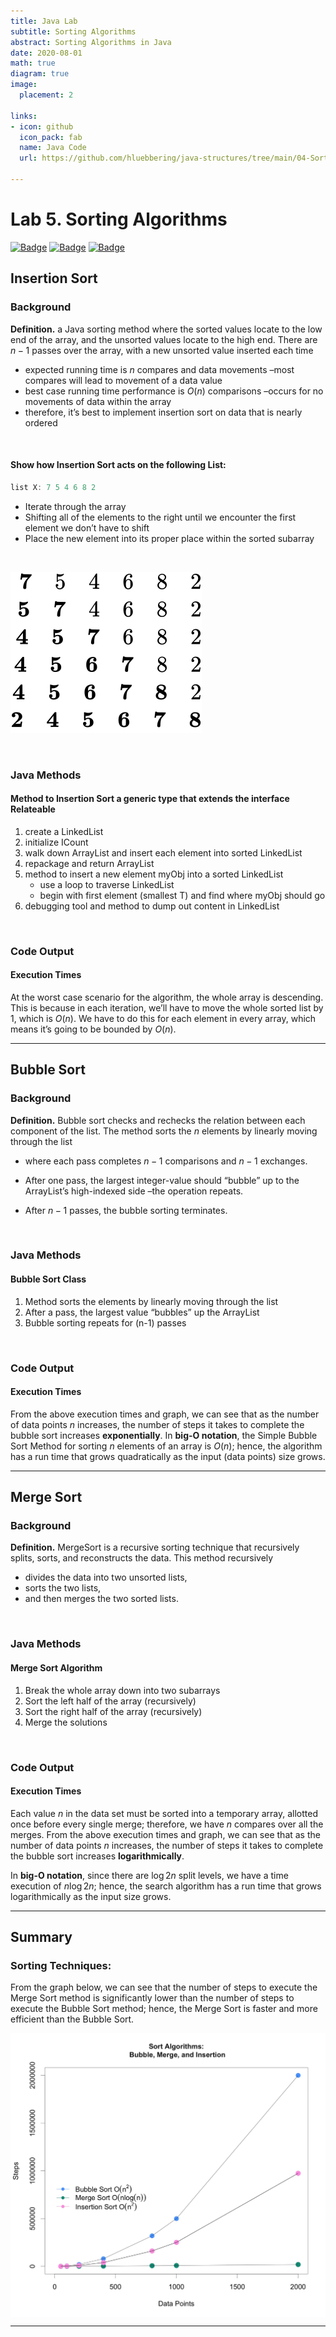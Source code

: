 ```yaml
---
title: Java Lab
subtitle: Sorting Algorithms
abstract: Sorting Algorithms in Java
date: 2020-08-01
math: true
diagram: true
image:
  placement: 2

links:
- icon: github
  icon_pack: fab
  name: Java Code
  url: https://github.com/hluebbering/java-structures/tree/main/04-Sorting/src

---
```


Lab 5. Sorting Algorithms
================

[![Badge](https://79e2hdgqbf59.runkit.sh)](https://git.io/gradientbadge) [![Badge](https://pcylahiqejai.runkit.sh)](https://git.io/gradientbadge) [![Badge](https://u7qa58vvcots.runkit.sh)](https://git.io/gradientbadge)

## Insertion Sort

### Background

**Definition.** a Java sorting method where the sorted values locate to
the low end of the array, and the unsorted values locate to the high
end. There are $n-1$ passes over the array, with a new unsorted value inserted each time

- expected running time is $n$ compares and data movements –most compares will lead to movement of a data value
- best case running time performance is $O(n)$ comparisons –occurs for no movements of data within the array
- therefore, it’s best to implement insertion sort on data that is
nearly ordered

 

#### Show how Insertion Sort acts on the following List:

``` java
list X: 7 5 4 6 8 2
```

  - Iterate through the array
  - Shifting all of the elements to the right until we encounter the
    first element we don’t have to shift
  - Place the new element into its proper place within the sorted
    subarray

 

![](images/equation.svg)

 

### Java Methods

#### Method to Insertion Sort a generic type that extends the interface Relateable

1.  create a LinkedList
2.  initialize ICount
3.  walk down ArrayList and insert each element into sorted LinkedList
4.  repackage and return ArrayList
5.  method to insert a new element myObj into a sorted LinkedList
      - use a loop to traverse LinkedList
      - begin with first element (smallest T) and find where myObj
        should go
6.  debugging tool and method to dump out content in LinkedList

 

### Code Output

#### Execution Times

At the worst case scenario for the algorithm, the whole array is descending. This is because in each iteration, we’ll have to move the whole sorted list by 1, which is $O(n)$. We have to do this for each element in every array, which means it’s going to be bounded by $O(n)$.

-----

## Bubble Sort

### Background

**Definition.** Bubble sort checks and rechecks the relation between each component of the list. The method sorts the $n$ elements by linearly moving through the list

- where each pass completes $n-1$ comparisons and $n-1$ exchanges.

- After one pass, the largest integer-value should “bubble” up to the ArrayList’s high-indexed side –the operation repeats.

- After $n-1$ passes, the bubble sorting terminates.

 

### Java Methods

#### Bubble Sort Class

1.  Method sorts the elements by linearly moving through the list
2.  After a pass, the largest value “bubbles” up the ArrayList
3.  Bubble sorting repeats for (n-1) passes

 

### Code Output

#### Execution Times

From the above execution times and graph, we can see that as the number
of data points $n$ increases, the number of steps it takes to complete the bubble sort increases **exponentially**. In **big-O notation**, the Simple Bubble Sort Method for sorting $n$ elements of an array is $O(n)$; hence, the algorithm has a run time that grows quadratically as the input (data points) size grows.

-----

## Merge Sort

### Background

**Definition.** MergeSort is a recursive sorting technique that
recursively splits, sorts, and reconstructs the data. This method
recursively

  - divides the data into two unsorted lists,
  - sorts the two lists,
  - and then merges the two sorted lists.

 

### Java Methods

#### Merge Sort Algorithm

1.  Break the whole array down into two subarrays
2.  Sort the left half of the array (recursively)
3.  Sort the right half of the array (recursively)
4.  Merge the solutions

 

### Code Output

#### Execution Times

Each value $n$ in the data set must be sorted into a temporary array, allotted once before every single merge; therefore, we have $n$ compares over all the merges. From the above execution times and graph, we can see that as the number of data points $n$ increases, the number of steps it takes to complete the bubble sort increases **logarithmically**.

In **big-O notation**, since there are $\log{2n}$ split levels, we have a time execution of $n\log{2n}$; hence, the search algorithm has a run time that grows logarithmically as the input size grows.

-----

## Summary

### Sorting Techniques:

From the graph below, we can see that the number of steps to execute the
Merge Sort method is significantly lower than the number of steps to
execute the Bubble Sort method; hence, the Merge Sort is faster and more
efficient than the Bubble Sort.

<img src="images/plot.jpg" width="600" style="display: block; margin: auto;" />

-----
